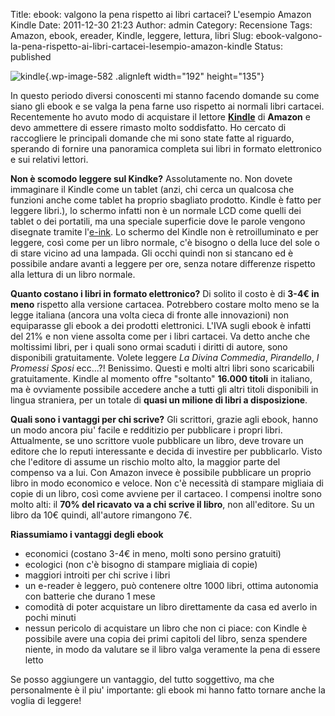 Title: ebook: valgono la pena rispetto ai libri cartacei? L'esempio Amazon Kindle
Date: 2011-12-30 21:23
Author: admin
Category: Recensione
Tags: Amazon, ebook, ereader, Kindle, leggere, lettura, libri
Slug: ebook-valgono-la-pena-rispetto-ai-libri-cartacei-lesempio-amazon-kindle
Status: published

![](http://www.andreagrandi.it/wp-content/uploads/2011/12/kindle-300x211.jpg "kindle"){.wp-image-582
.alignleft width="192" height="135"}

In questo periodo diversi conoscenti mi stanno facendo domande su come
siano gli ebook e se valga la pena farne uso rispetto ai normali libri
cartacei. Recentemente ho avuto modo di acquistare il lettore
**[Kindle](http://www.amazon.it/Kindle-dispositivo-wireless-inchiostro-elettronico/dp/B0051QVF7A/ref=amb_link_162561647_2?pf_rd_m=A11IL2PNWYJU7H&pf_rd_s=center-1&pf_rd_r=0DNDRW6Q67KH6PZGYECK&pf_rd_t=101&pf_rd_p=270371827&pf_rd_i=426865031)**
di **Amazon** e devo ammettere di essere rimasto molto soddisfatto. Ho
cercato di raccogliere le principali domande che mi sono state fatte al
riguardo, sperando di fornire una panoramica completa sui libri in
formato elettronico e sui relativi lettori.

**Non è scomodo leggere sul Kindke?** Assolutamente no. Non dovete
immaginare il Kindle come un tablet (anzi, chi cerca un qualcosa che
funzioni anche come tablet ha proprio sbagliato prodotto. Kindle è fatto
per leggere libri.), lo schermo infatti non è un normale LCD come quelli
dei tablet o dei portatili, ma una speciale superficie dove le parole
vengono disegnate tramite l'[e-ink](http://it.wikipedia.org/wiki/E-ink).
Lo schermo del Kindle non è retroilluminato e per leggere, così come per
un libro normale, c'è bisogno o della luce del sole o di stare vicino ad
una lampada. Gli occhi quindi non si stancano ed è possibile andare
avanti a leggere per ore, senza notare differenze rispetto alla lettura
di un libro normale.

**Quanto costano i libri in formato elettronico?** Di solito il costo è
di **3-4€ in meno** rispetto alla versione cartacea. Potrebbero costare
molto meno se la legge italiana (ancora una volta cieca di fronte alle
innovazioni) non equiparasse gli ebook a dei prodotti elettronici. L'IVA
sugli ebook è infatti del 21% e non viene assolta come per i libri
cartacei. Va detto anche che moltissimi libri, per i quali sono ormai
scaduti i diritti di autore, sono disponibili gratuitamente. Volete
leggere *La Divina Commedia*, *Pirandello*, *I Promessi Sposi* ecc...?!
Benissimo. Questi e molti altri libri sono scaricabili gratuitamente.
Kindle al momento offre "soltanto" **16.000 titoli** in italiano, ma è
ovviamente possibile accedere anche a tutti gli altri titoli disponibili
in lingua straniera, per un totale di **quasi un milione di libri a
disposizione**.

**Quali sono i vantaggi per chi scrive?** Gli scrittori, grazie agli
ebook, hanno un modo ancora piu' facile e redditizio per pubblicare i
propri libri. Attualmente, se uno scrittore vuole pubblicare un libro,
deve trovare un editore che lo reputi interessante e decida di investire
per pubblicarlo. Visto che l'editore di assume un rischio molto alto, la
maggior parte del compenso va a lui. Con Amazon invece è possibile
pubblicare un proprio libro in modo economico e veloce. Non c'è
necessità di stampare migliaia di copie di un libro, così come avviene
per il cartaceo. I compensi inoltre sono molto alti: il **70% del
ricavato va a chi scrive il libro**, non all'editore. Su un libro da 10€
quindi, all'autore rimangono 7€.

**Riassumiamo i vantaggi degli ebook**

-   economici (costano 3-4€ in meno, molti sono persino gratuiti)
-   ecologici (non c'è bisogno di stampare migliaia di copie)
-   maggiori introiti per chi scrive i libri
-   un e-reader è leggero, può contenere oltre 1000 libri, ottima
    autonomia con batterie che durano 1 mese
-   comodità di poter acquistare un libro direttamente da casa ed averlo
    in pochi minuti
-   nessun pericolo di acquistare un libro che non ci piace: con Kindle
    è possibile avere una copia dei primi capitoli del libro, senza
    spendere niente, in modo da valutare se il libro valga veramente la
    pena di essere letto

Se posso aggiungere un vantaggio, del tutto soggettivo, ma che
personalmente è il piu' importante: gli ebook mi hanno fatto tornare
anche la voglia di leggere!
